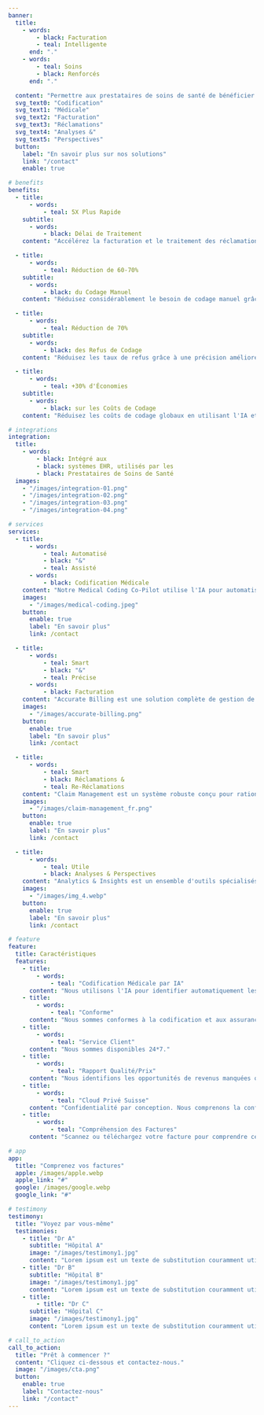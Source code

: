 ```yaml
---
banner:
  title:
    - words:
        - black: Facturation
        - teal: Intelligente
      end: "."
    - words:
        - teal: Soins
        - black: Renforcés
      end: "."

  content: "Permettre aux prestataires de soins de santé de bénéficier d'une codification et d'une facturation diagnostiques assistées par l'IA pour l'avenir de la gestion des revenus et des réclamations."
  svg_text0: "Codification"
  svg_text1: "Médicale"
  svg_text2: "Facturation"
  svg_text3: "Réclamations"
  svg_text4: "Analyses &"
  svg_text5: "Perspectives"
  button:
    label: "En savoir plus sur nos solutions"
    link: "/contact"
    enable: true

# benefits
benefits:
  - title:
      - words:
          - teal: 5X Plus Rapide
    subtitle:
      - words:
          - black: Délai de Traitement
    content: "Accélérez la facturation et le traitement des réclamations grâce à l'IA, réduisant ainsi les temps de cycle globaux."

  - title:
      - words:
          - teal: Réduction de 60-70%
    subtitle:
      - words:
          - black: du Codage Manuel
    content: "Réduisez considérablement le besoin de codage manuel grâce à l'automatisation."

  - title:
      - words:
          - teal: Réduction de 70%
    subtitle:
      - words:
          - black: des Refus de Codage
    content: "Réduisez les taux de refus grâce à une précision améliorée et une vérification des erreurs automatisée."

  - title:
      - words:
          - teal: +30% d'Économies
    subtitle:
      - words:
          - black: sur les Coûts de Codage
    content: "Réduisez les coûts de codage globaux en utilisant l'IA et l'automatisation pour rationaliser les processus."

# integrations
integration:
  title:
    - words:
        - black: Intégré aux
        - black: systèmes EHR, utilisés par les
        - black: Prestataires de Soins de Santé
  images:
    - "/images/integration-01.png"
    - "/images/integration-02.png"
    - "/images/integration-03.png"
    - "/images/integration-04.png"

# services
services:
  - title:
      - words:
          - teal: Automatisé
          - black: "&"
          - teal: Assisté
      - words:
          - black: Codification Médicale
    content: "Notre Medical Coding Co-Pilot utilise l'IA pour automatiser le traitement des données et l'attribution des codes, réduisant ainsi considérablement la charge de travail manuelle. Avec le NLP, il interprète avec précision le langage médical complexe, minimisant les erreurs de codage sans changer votre flux de travail actuel."
    images:
      - "/images/medical-coding.jpeg"
    button:
      enable: true
      label: "En savoir plus"
      link: /contact

  - title:
      - words:
          - teal: Smart
          - black: "&"
          - teal: Précise
      - words:
          - black: Facturation
    content: "Accurate Billing est une solution complète de gestion de la facturation et des paiements, conçue pour garantir des processus de facturation précis et en temps opportun. Elle offre des fonctionnalités telles que la génération automatique de factures, la détection des erreurs et des rapports détaillés pour améliorer la précision financière et l'efficacité des entreprises."
    images:
      - "/images/accurate-billing.png"
    button:
      enable: true
      label: "En savoir plus"
      link: /contact

  - title:
      - words:
          - teal: Smart
          - black: Réclamations &
          - teal: Re-Réclamations
    content: "Claim Management est un système robuste conçu pour rationaliser le processus de dépôt, de suivi et de résolution des réclamations d'assurance. Il offre des fonctionnalités telles que le traitement automatisé des réclamations, les mises à jour de statut en temps réel et des rapports complets pour garantir une gestion efficace et transparente des réclamations pour les assureurs et les assurés. Grâce à l'IA, nous pouvons répondre automatiquement à certaines des requêtes des compagnies d'assurance."
    images:
      - "/images/claim-management_fr.png"
    button:
      enable: true
      label: "En savoir plus"
      link: /contact

  - title:
      - words:
          - teal: Utile
          - black: Analyses & Perspectives
    content: "Analytics & Insights est un ensemble d'outils spécialisés visant à améliorer l'efficacité et la précision du processus de facturation médicale. Il offre des fonctionnalités telles que des rapports financiers détaillés, des analyses de tendances et une modélisation prédictive pour aider les prestataires de soins de santé à optimiser les cycles de revenus, à réduire les erreurs de facturation et à améliorer les résultats des patients grâce à une prise de décision basée sur les données."
    images:
      - "/images/img_4.webp"
    button:
      enable: true
      label: "En savoir plus"
      link: /contact

# feature
feature:
  title: Caractéristiques
  features:
    - title:
        - words:
            - teal: "Codification Médicale par IA"
      content: "Nous utilisons l'IA pour identifier automatiquement les codifications médicales précises à partir des notes des médecins."
    - title:
        - words:
            - teal: "Conforme"
      content: "Nous sommes conformes à la codification et aux assurances médicales suisses, moins de temps à s'inquiéter des réclamations d'assurance."
    - title:
        - words:
            - teal: "Service Client"
      content: "Nous sommes disponibles 24*7."
    - title:
        - words:
            - teal: "Rapport Qualité/Prix"
      content: "Nous identifions les opportunités de revenus manquées qui paient déjà pour les services."
    - title:
        - words:
            - teal: "Cloud Privé Suisse"
      content: "Confidentialité par conception. Nous comprenons la confidentialité. Vos données ne quittent jamais la Suisse."
    - title:
        - words:
            - teal: "Compréhension des Factures"
      content: "Scannez ou téléchargez votre facture pour comprendre ce que chaque élément signifie."

# app
app:
  title: "Comprenez vos factures"
  apple: /images/apple.webp
  apple_link: "#"
  google: /images/google.webp
  google_link: "#"

# testimony
testimony:
  title: "Voyez par vous-même"
  testimonies:
    - title: "Dr A"
      subtitle: "Hôpital A"
      image: "/images/testimony1.jpg"
      content: "Lorem ipsum est un texte de substitution couramment utilisé dans l'industrie graphique, l'impression et l'édition pour prévisualiser les mises en page et les maquettes visuelles."
    - title: "Dr B"
      subtitle: "Hôpital B"
      image: "/images/testimony1.jpg"
      content: "Lorem ipsum est un texte de substitution couramment utilisé dans l'industrie graphique, l'impression et l'édition pour prévisualiser les mises en page et les maquettes visuelles."
    - title:
        - title: "Dr C"
      subtitle: "Hôpital C"
      image: "/images/testimony1.jpg"
      content: "Lorem ipsum est un texte de substitution couramment utilisé dans l'industrie graphique, l'impression et l'édition pour prévisualiser les mises en page et les maquettes visuelles."

# call_to_action
call_to_action:
  title: "Prêt à commencer ?"
  content: "Cliquez ci-dessous et contactez-nous."
  image: "/images/cta.png"
  button:
    enable: true
    label: "Contactez-nous"
    link: "/contact"
---
```

